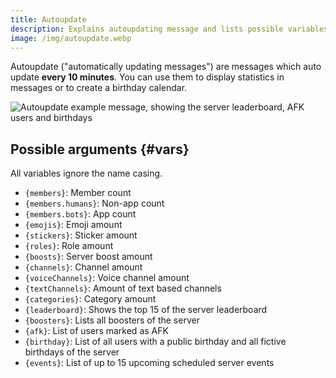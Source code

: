 ```yaml
---
title: Autoupdate
description: Explains autoupdating message and lists possible variables
image: /img/autoupdate.webp
---
```


Autoupdate ("automatically updating messages") are messages which auto update **every 10 minutes**. You can use them to display statistics in messages or to create a birthday calendar.

![Autoupdate example message, showing the server leaderboard, AFK users and birthdays](/img/autoupdate.webp)

## Possible arguments {#vars}

All variables ignore the name casing.

- `{members}`: Member count
- `{members.humans}`: Non-app count
- `{members.bots}`: App count
- `{emojis}`: Emoji amount
- `{stickers}`: Sticker amount
- `{roles}`: Role amount
- `{boosts}`: Server boost amount
- `{channels}`: Channel amount
- `{voiceChannels}`: Voice channel amount
- `{textChannels}`: Amount of text based channels
- `{categories}`: Category amount
- `{leaderboard}`: Shows the top 15 of the server leaderboard
- `{boosters}`: Lists all boosters of the server
- `{afk}`: List of users marked as AFK
- `{birthday}`: List of all users with a public birthday and all fictive birthdays of the server
- `{events}`: List of up to 15 upcoming scheduled server events
